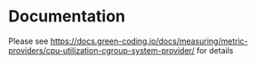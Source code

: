 # Documentation

Please see https://docs.green-coding.io/docs/measuring/metric-providers/cpu-utilization-cgroup-system-provider/ for details